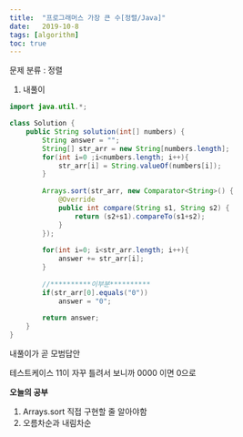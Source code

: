 ```yaml
---
title:  "프로그래머스 가장 큰 수[정렬/Java]"
date:   2019-10-8
tags: [algorithm]
toc: true 
---
```


문제 분류 : 정렬



1. 내풀이

```java
import java.util.*;

class Solution {
    public String solution(int[] numbers) {
        String answer = "";
        String[] str_arr = new String[numbers.length];
        for(int i=0 ;i<numbers.length; i++){
            str_arr[i] = String.valueOf(numbers[i]);
        }
        
        Arrays.sort(str_arr, new Comparator<String>() {
            @Override
            public int compare(String s1, String s2) {
                return (s2+s1).compareTo(s1+s2);
            }
        });
        
        for(int i=0; i<str_arr.length; i++){
            answer += str_arr[i];
        }
        
        //**********이부분**********
        if(str_arr[0].equals("0"))
            answer = "0";
        
        return answer;
    }
}
```

내풀이가 곧 모범답안

테스트케이스 11이 자꾸 틀려서 보니까 0000 이면 0으로


**오늘의 공부**

1. Arrays.sort 직접 구현할 줄 알아야함
2. 오름차순과 내림차순